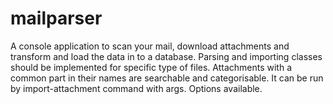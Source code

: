 # mailparser
A console application to scan your mail, download attachments and transform and load the data in to a database. 
Parsing and importing classes should be implemented for specific type of files. Attachments with a common part in their names are searchable and categorisable. 
It can be run by import-attachment command with args. Options available. 
